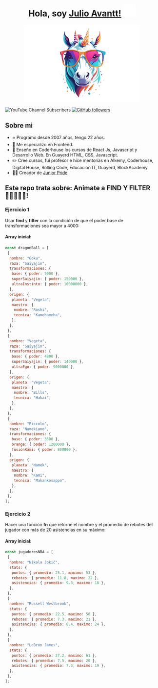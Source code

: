 <div align="center">
<h1 align="center">Hola, soy <a href="https://www.youtube.com/@juniorpride">Julio Avantt!</a> <img src="https://github.com/Kathryn-Jie/Kathryn-Jie/blob/main/wave.gif" width="40px" /></h1>
 
</div>
<p align="center">
 <img src="https://github.com/julioavantt/julioavantt/blob/main/unicorn-with-glasses.png" width="380px">
</p>

![YouTube Channel Subscribers](https://img.shields.io/youtube/channel/subscribers/UC38RutKRyCUHZ866mTNkUAw?link=https%3A%2F%2Fyoutube.com%2F%40juniorpride)
[![GitHub followers](https://img.shields.io/github/followers/julioavantt?style=social)](https://github.com/julioavantt)

## Sobre mi

- ⭐ Programo desde 2007 años, tengo 22 años.
- 📲 Me especializo en Frontend.
- 🎥 Enseño en Coderhouse los cursos de React Js, Javascript y Desarrollo Web. En Guayerd HTML, CSS, Javascript.
- ✏️ Cree cursos, fui profesor e hice mentorías en Alkemy, Coderhouse, Digital House, Rolling Code, Educación IT, Guayerd, BlockAcademy.
- 🧑‍🏫 Creador de [Junior Pride](https://www.youtube.com/@juniorpride)
  <br>

## Este repo trata sobre: Animate a FIND Y FILTER 👩🏻‍🦰🧒🏻!

### Ejercicio 1

Usar **find** y **filter** con la condición de que el poder base de transformaciones sea mayor a 4000:

#### Array inicial:

```javascript
const dragonBall = [
 {
  nombre: "Goku",
  raza: "Saiyajin",
  transformaciones: {
   base: { poder: 5000 },
   superSaiyajin: { poder: 150000 },
   ultraInstinto: { poder: 10000000 },
  },
  origen: {
   planeta: "Vegeta",
   maestro: {
    nombre: "Roshi",
    tecnica: "Kamehameha",
   },
  },
 },
 {
  nombre: "Vegeta",
  raza: "Saiyajin",
  transformaciones: {
   base: { poder: 4800 },
   superSaiyajin: { poder: 140000 },
   ultraEgo: { poder: 9000000 },
  },
  origen: {
   planeta: "Vegeta",
   maestro: {
    nombre: "Bills",
    tecnica: "Hakai",
   },
  },
 },
 {
  nombre: "Piccolo",
  raza: "Namekiano",
  transformaciones: {
   base: { poder: 3500 },
   orange: { poder: 1200000 },
   fusionKami: { poder: 800000 },
  },
  origen: {
   planeta: "Namek",
   maestro: {
    nombre: "Kami",
    tecnica: "Makankosappo",
   },
  },
 },
];
```

### Ejercicio 2

Hacer una función **fn** que retorne el nombre y el promedio de rebotes del jugador con más de 20 asistencias en su máximo:

#### Array inicial:

```javascript
const jugadoresNBA = [
 {
  nombre: "Nikola Jokić",
  stats: {
   puntos: { promedio: 25.1, maximo: 53 },
   rebotes: { promedio: 11.8, maximo: 22 },
   asistencias: { promedio: 9.3, maximo: 18 },
  },
 },
 {
  nombre: "Russell Westbrook",
  stats: {
   puntos: { promedio: 22.5, maximo: 58 },
   rebotes: { promedio: 7.3, maximo: 21 },
   asistencias: { promedio: 8.4, maximo: 24 },
  },
 },
 {
  nombre: "LeBron James",
  stats: {
   puntos: { promedio: 27.2, maximo: 61 },
   rebotes: { promedio: 7.5, maximo: 20 },
   asistencias: { promedio: 7.3, maximo: 19 },
  },
 },
];
```
